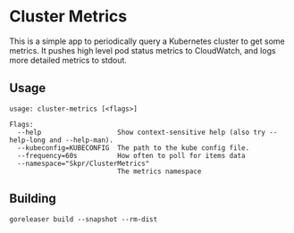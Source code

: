 # Cluster Metrics

This is a simple app to periodically query a Kubernetes cluster
to get some metrics. It pushes high level pod status metrics to CloudWatch, and logs more detailed metrics to stdout.

## Usage

```
usage: cluster-metrics [<flags>]

Flags:
  --help                   Show context-sensitive help (also try --help-long and --help-man).
  --kubeconfig=KUBECONFIG  The path to the kube config file.
  --frequency=60s          How often to poll for items data
  --namespace="Skpr/ClusterMetrics"  
                           The metrics namespace
```

## Building

```
goreleaser build --snapshot --rm-dist
```
